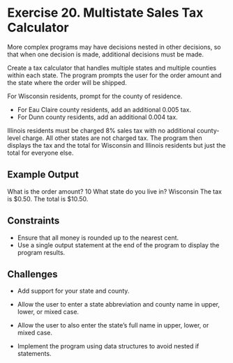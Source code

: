 # Exercise 20. Multistate Sales Tax Calculator

More complex programs may have decisions nested in other decisions,
so that when one decision is made, additional decisions must be made.

Create a tax calculator that handles multiple states and multiple counties within each state.
The program prompts the user for the order amount and the state where the order will be shipped.

For Wisconsin residents, prompt for the county of residence.

- For Eau Claire county residents, add an additional 0.005 tax.
- For Dunn county residents, add an additional 0.004 tax.

Illinois residents must be charged 8% sales tax with no additional county-level charge.
All other states are not charged tax. The program then displays the tax and the total
for Wisconsin and Illinois residents but just the total for everyone else.

## Example Output

What is the order amount? 10
What state do you live in? Wisconsin
The tax is $0.50.
The total is $10.50.

## Constraints

- Ensure that all money is rounded up to the nearest cent.
- Use a single output statement at the end of the program to display the program results.

## Challenges

- Add support for your state and county.

- Allow the user to enter a state abbreviation and county name in upper, lower, or mixed case.

- Allow the user to also enter the state’s full name in upper, lower, or mixed case.

- Implement the program using data structures to avoid nested if statements.
